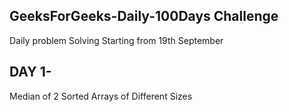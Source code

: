 ## GeeksForGeeks-Daily-100Days Challenge
Daily problem Solving
Starting from 19th September

## DAY 1-

Median of 2 Sorted Arrays of Different Sizes

